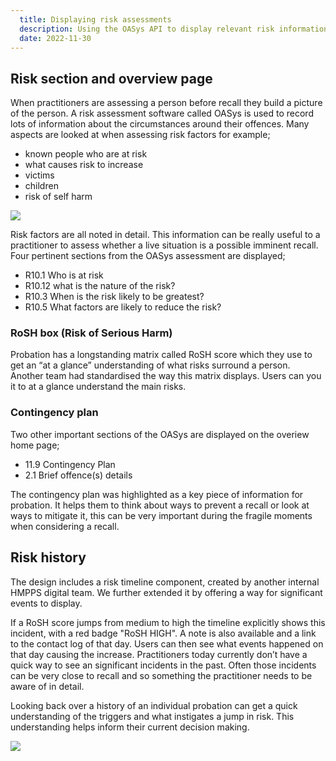 ```yaml
---
  title: Displaying risk assessments
  description: Using the OASys API to display relevant risk information
  date: 2022-11-30
---
```


## Risk section and overview page
When practitioners are assessing a person before recall they build a picture of the person. A risk assessment software called OASys is used to record lots of information about the circumstances around their offences. Many aspects are looked at when assessing risk factors for example;
* known people who are at risk
* what causes risk to increase
* victims
* children
* risk of self harm

<img src="/risk/riskies.png"/>

Risk factors are all noted in detail. This information can be really useful to a practitioner to assess whether a live situation is a possible imminent recall. Four pertinent sections from the OASys assessment are displayed;
* R10.1 Who is at risk
* R10.12 what is the nature of the risk?
* R10.3 When is the risk likely to be greatest?
* R10.5 What factors are likely to reduce the risk?

### RoSH box (Risk of Serious Harm)
Probation has a longstanding matrix called RoSH score which they use to get an “at a glance” understanding of what risks surround a person. Another team had standardised the way this matrix displays. Users can you it to at a glance understand the main risks.


### Contingency plan
Two other important sections of the OASys are displayed on the overiew home page;
* 11.9 Contingency Plan
* 2.1 Brief offence(s) details

The contingency plan was highlighted as a key piece of information for probation. It helps them to think about ways to prevent a recall or look at ways to mitigate it, this can be very important during the fragile moments when considering a recall.

## Risk history
The design includes a risk timeline component, created by another internal HMPPS digital team. We further extended it by offering a way for significant events to display.

 If a RoSH score jumps from medium to high the timeline explicitly shows this incident, with a red badge "RoSH HIGH". A note is also available and a link to the contact log of that day. Users can then see what events happened on that day causing the increase. Practitioners today currently don’t have a quick way to see an significant incidents in the past. Often those incidents can be very close to recall and so something the practitioner needs to be aware of in detail.

Looking back over a history of an individual probation can get a quick understanding of the triggers and what instigates a jump in risk. This understanding helps inform their current decision making.

<img src="/risk/timline.png"/>
